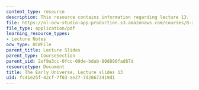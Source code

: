 ```yaml
---
content_type: resource
description: This resource contains information regarding lecture 13.
file: https://ol-ocw-studio-app-production.s3.amazonaws.com/courses/8-286-the-early-universe-fall-2013/fc41e25f42cf7f03ae277d28673419d1_MIT8_286F13_lec13.pdf
file_type: application/pdf
learning_resource_types:
- Lecture Notes
ocw_type: OCWFile
parent_title: Lecture Slides
parent_type: CourseSection
parent_uid: 2ef9a3cc-0fcc-09de-bdab-80d890fad87d
resourcetype: Document
title: The Early Universe, Lecture slides 13
uid: fc41e25f-42cf-7f03-ae27-7d28673419d1
---
```


